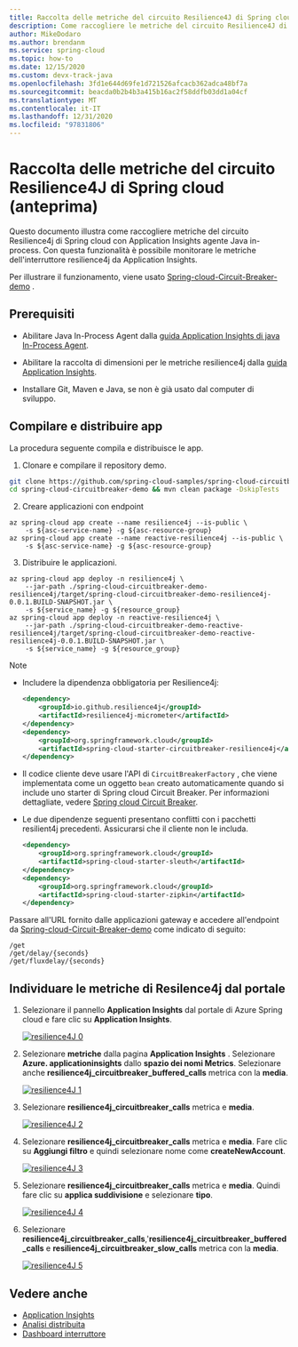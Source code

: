 ```yaml
---
title: Raccolta delle metriche del circuito Resilience4J di Spring cloud
description: Come raccogliere le metriche del circuito Resilience4J di Spring cloud.
author: MikeDodaro
ms.author: brendanm
ms.service: spring-cloud
ms.topic: how-to
ms.date: 12/15/2020
ms.custom: devx-track-java
ms.openlocfilehash: 3fd1e644d69fe1d721526afcacb362adca48bf7a
ms.sourcegitcommit: beacda0b2b4b3a415b16ac2f58ddfb03dd1a04cf
ms.translationtype: MT
ms.contentlocale: it-IT
ms.lasthandoff: 12/31/2020
ms.locfileid: "97831806"
---
```

# <a name="collect-spring-cloud-resilience4j-circuit-breaker-metrics-preview"></a>Raccolta delle metriche del circuito Resilience4J di Spring cloud (anteprima)

Questo documento illustra come raccogliere metriche del circuito Resilience4j di Spring cloud con Application Insights agente Java in-process.  Con questa funzionalità è possibile monitorare le metriche dell'interruttore resilience4j da Application Insights.

Per illustrare il funzionamento, viene usato [Spring-cloud-Circuit-Breaker-demo](https://github.com/spring-cloud-samples/spring-cloud-circuitbreaker-demo) .

## <a name="prerequisites"></a>Prerequisiti

* Abilitare Java In-Process Agent dalla [guida Application Insights di java In-Process Agent](https://docs.microsoft.com/azure/spring-cloud/spring-cloud-howto-application-insights#enable-java-in-process-agent-for-application-insights). 

* Abilitare la raccolta di dimensioni per le metriche resilience4j dalla [guida Application Insights](https://docs.microsoft.com/azure/azure-monitor/app/pre-aggregated-metrics-log-metrics#custom-metrics-dimensions-and-pre-aggregation).

* Installare Git, Maven e Java, se non è già usato dal computer di sviluppo.

## <a name="build-and-deploy-apps"></a>Compilare e distribuire app

La procedura seguente compila e distribuisce le app.

1. Clonare e compilare il repository demo.

```bash
git clone https://github.com/spring-cloud-samples/spring-cloud-circuitbreaker-demo.git
cd spring-cloud-circuitbreaker-demo && mvn clean package -DskipTests
```

2. Creare applicazioni con endpoint

```azcli
az spring-cloud app create --name resilience4j --is-public \
    -s ${asc-service-name} -g ${asc-resource-group}
az spring-cloud app create --name reactive-resilience4j --is-public \
    -s ${asc-service-name} -g ${asc-resource-group}
```

3. Distribuire le applicazioni.

```azcli
az spring-cloud app deploy -n resilience4j \
    --jar-path ./spring-cloud-circuitbreaker-demo-resilience4j/target/spring-cloud-circuitbreaker-demo-resilience4j-0.0.1.BUILD-SNAPSHOT.jar \
    -s ${service_name} -g ${resource_group}
az spring-cloud app deploy -n reactive-resilience4j \
    --jar-path ./spring-cloud-circuitbreaker-demo-reactive-resilience4j/target/spring-cloud-circuitbreaker-demo-reactive-resilience4j-0.0.1.BUILD-SNAPSHOT.jar \
    -s ${service_name} -g ${resource_group}
```

> [!Note]
>
> * Includere la dipendenza obbligatoria per Resilience4j:
>
>   ```xml
>   <dependency>
>       <groupId>io.github.resilience4j</groupId>
>       <artifactId>resilience4j-micrometer</artifactId>
>   </dependency>
>   <dependency>
>       <groupId>org.springframework.cloud</groupId>
>       <artifactId>spring-cloud-starter-circuitbreaker-resilience4j</artifactId>
>   </dependency>
>   ```
> * Il codice cliente deve usare l'API di `CircuitBreakerFactory` , che viene implementata come un oggetto `bean` creato automaticamente quando si include uno starter di Spring cloud Circuit Breaker. Per informazioni dettagliate, vedere [Spring cloud Circuit Breaker](https://spring.io/projects/spring-cloud-circuitbreaker#overview).
>
> * Le due dipendenze seguenti presentano conflitti con i pacchetti resilient4j precedenti.  Assicurarsi che il cliente non le includa.
>
>   ```xml
>   <dependency>
>       <groupId>org.springframework.cloud</groupId>
>       <artifactId>spring-cloud-starter-sleuth</artifactId>
>   </dependency>
>   <dependency>
>       <groupId>org.springframework.cloud</groupId>
>       <artifactId>spring-cloud-starter-zipkin</artifactId>
>   </dependency>
>   ```
>
>
> Passare all'URL fornito dalle applicazioni gateway e accedere all'endpoint da [Spring-cloud-Circuit-Breaker-demo](https://github.com/spring-cloud-samples/spring-cloud-circuitbreaker-demo) come indicato di seguito:
>
>   ```
>   /get
>   /get/delay/{seconds}
>   /get/fluxdelay/{seconds}
>   ```

## <a name="locate-resilence4j-metrics-from-portal"></a>Individuare le metriche di Resilence4j dal portale

1. Selezionare il pannello **Application Insights** dal portale di Azure Spring cloud e fare clic su **Application Insights**.

   [![resilience4J 0](media/spring-cloud-resilience4j/resilience4J-0.png)](media/spring-cloud-resilience4j/resilience4J-0.PNG)

2. Selezionare **metriche** dalla pagina **Application Insights** .  Selezionare **Azure. applicationinsights** dallo **spazio dei nomi Metrics**.  Selezionare anche **resilience4j_circuitbreaker_buffered_calls** metrica con la **media**.

   [![resilience4J 1](media/spring-cloud-resilience4j/resilience4J-1.png)](media/spring-cloud-resilience4j/resilience4J-1.PNG)

3. Selezionare **resilience4j_circuitbreaker_calls** metrica e **media**.

   [![resilience4J 2](media/spring-cloud-resilience4j/resilience4J-2.png)](media/spring-cloud-resilience4j/resilience4J-2.PNG)

4. Selezionare **resilience4j_circuitbreaker_calls**  metrica e **media**.  Fare clic su **Aggiungi filtro** e quindi selezionare nome come **createNewAccount**.

   [![resilience4J 3](media/spring-cloud-resilience4j/resilience4J-3.png)](media/spring-cloud-resilience4j/resilience4J-3.PNG)

5. Selezionare **resilience4j_circuitbreaker_calls**  metrica e **media**.  Quindi fare clic su **applica suddivisione** e selezionare **tipo**.

   [![resilience4J 4](media/spring-cloud-resilience4j/resilience4J-4.png)](media/spring-cloud-resilience4j/resilience4J-4.PNG)

6. Selezionare **resilience4j_circuitbreaker_calls**,'**resilience4j_circuitbreaker_buffered_calls** e **resilience4j_circuitbreaker_slow_calls** metrica con la **media**.

   [![resilience4J 5](media/spring-cloud-resilience4j/resilience4j-5.png)](media/spring-cloud-resilience4j/resilience4j-5.PNG)

## <a name="see-also"></a>Vedere anche

* [Application Insights](https://docs.microsoft.com/azure/spring-cloud/spring-cloud-howto-application-insights)
* [Analisi distribuita](spring-cloud-tutorial-distributed-tracing.md)
* [Dashboard interruttore](spring-cloud-tutorial-circuit-breaker.md)